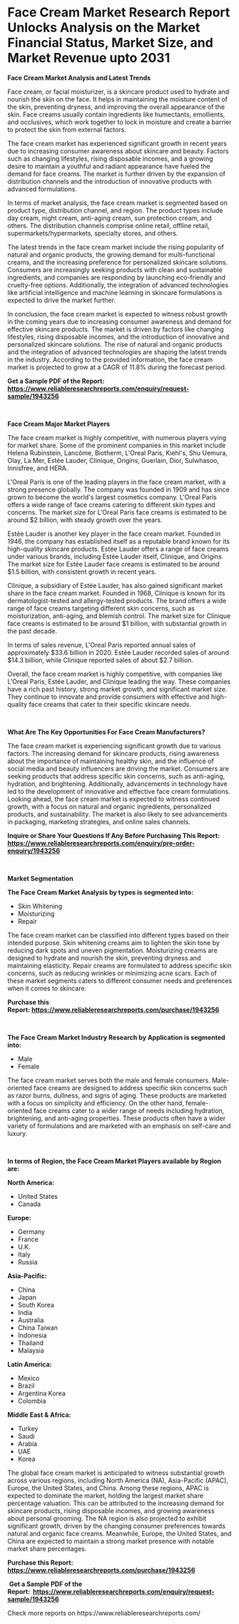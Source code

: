 <p><h1>Face Cream Market Research Report Unlocks Analysis on the Market Financial Status, Market Size, and Market Revenue upto 2031</h1></p><p><strong>Face Cream Market Analysis and Latest Trends</strong></p>
<p><p>Face cream, or facial moisturizer, is a skincare product used to hydrate and nourish the skin on the face. It helps in maintaining the moisture content of the skin, preventing dryness, and improving the overall appearance of the skin. Face creams usually contain ingredients like humectants, emollients, and occlusives, which work together to lock in moisture and create a barrier to protect the skin from external factors.</p><p>The face cream market has experienced significant growth in recent years due to increasing consumer awareness about skincare and beauty. Factors such as changing lifestyles, rising disposable incomes, and a growing desire to maintain a youthful and radiant appearance have fueled the demand for face creams. The market is further driven by the expansion of distribution channels and the introduction of innovative products with advanced formulations.</p><p>In terms of market analysis, the face cream market is segmented based on product type, distribution channel, and region. The product types include day cream, night cream, anti-aging cream, sun protection cream, and others. The distribution channels comprise online retail, offline retail, supermarkets/hypermarkets, specialty stores, and others.</p><p>The latest trends in the face cream market include the rising popularity of natural and organic products, the growing demand for multi-functional creams, and the increasing preference for personalized skincare solutions. Consumers are increasingly seeking products with clean and sustainable ingredients, and companies are responding by launching eco-friendly and cruelty-free options. Additionally, the integration of advanced technologies like artificial intelligence and machine learning in skincare formulations is expected to drive the market further.</p><p>In conclusion, the face cream market is expected to witness robust growth in the coming years due to increasing consumer awareness and demand for effective skincare products. The market is driven by factors like changing lifestyles, rising disposable incomes, and the introduction of innovative and personalized skincare solutions. The rise of natural and organic products and the integration of advanced technologies are shaping the latest trends in the industry. According to the provided information, the face cream market is projected to grow at a CAGR of 11.8% during the forecast period.</p></p>
<p><strong>Get a Sample PDF of the Report:&nbsp; <a href="https://www.reliableresearchreports.com/enquiry/request-sample/1943256">https://www.reliableresearchreports.com/enquiry/request-sample/1943256</a></strong></p>
<p>&nbsp;</p>
<p><strong>Face Cream Major Market Players</strong></p>
<p><p>The face cream market is highly competitive, with numerous players vying for market share. Some of the prominent companies in this market include Helena Rubinstein, Lancôme, Biotherm, L'Oreal Paris, Kiehl's, Shu Uemura, Olay, La Mer, Estée Lauder, Clinique, Origins, Guerlain, Dior, Sulwhasoo, Innisfree, and HERA.</p><p>L'Oreal Paris is one of the leading players in the face cream market, with a strong presence globally. The company was founded in 1909 and has since grown to become the world's largest cosmetics company. L'Oreal Paris offers a wide range of face creams catering to different skin types and concerns. The market size for L'Oreal Paris face creams is estimated to be around $2 billion, with steady growth over the years.</p><p>Estée Lauder is another key player in the face cream market. Founded in 1946, the company has established itself as a reputable brand known for its high-quality skincare products. Estée Lauder offers a range of face creams under various brands, including Estée Lauder itself, Clinique, and Origins. The market size for Estée Lauder face creams is estimated to be around $1.5 billion, with consistent growth in recent years.</p><p>Clinique, a subsidiary of Estée Lauder, has also gained significant market share in the face cream market. Founded in 1968, Clinique is known for its dermatologist-tested and allergy-tested products. The brand offers a wide range of face creams targeting different skin concerns, such as moisturization, anti-aging, and blemish control. The market size for Clinique face creams is estimated to be around $1 billion, with substantial growth in the past decade.</p><p>In terms of sales revenue, L'Oreal Paris reported annual sales of approximately $33.6 billion in 2020. Estée Lauder recorded sales of around $14.3 billion, while Clinique reported sales of about $2.7 billion.</p><p>Overall, the face cream market is highly competitive, with companies like L'Oreal Paris, Estée Lauder, and Clinique leading the way. These companies have a rich past history, strong market growth, and significant market size. They continue to innovate and provide consumers with effective and high-quality face creams that cater to their specific skincare needs.</p></p>
<p>&nbsp;</p>
<p><strong>What Are The Key Opportunities For Face Cream Manufacturers?</strong></p>
<p><p>The face cream market is experiencing significant growth due to various factors. The increasing demand for skincare products, rising awareness about the importance of maintaining healthy skin, and the influence of social media and beauty influencers are driving the market. Consumers are seeking products that address specific skin concerns, such as anti-aging, hydration, and brightening. Additionally, advancements in technology have led to the development of innovative and effective face cream formulations. Looking ahead, the face cream market is expected to witness continued growth, with a focus on natural and organic ingredients, personalized products, and sustainability. The market is also likely to see advancements in packaging, marketing strategies, and online sales channels.</p></p>
<p><strong>Inquire or Share Your Questions If Any Before Purchasing This Report: <a href="https://www.reliableresearchreports.com/enquiry/pre-order-enquiry/1943256">https://www.reliableresearchreports.com/enquiry/pre-order-enquiry/1943256</a></strong></p>
<p>&nbsp;</p>
<p><strong>Market Segmentation</strong></p>
<p><strong>The Face Cream Market Analysis by types is segmented into:</strong></p>
<p><ul><li>Skin Whitening</li><li>Moisturizing</li><li>Repair</li></ul></p>
<p><p>The face cream market can be classified into different types based on their intended purpose. Skin whitening creams aim to lighten the skin tone by reducing dark spots and uneven pigmentation. Moisturizing creams are designed to hydrate and nourish the skin, preventing dryness and maintaining elasticity. Repair creams are formulated to address specific skin concerns, such as reducing wrinkles or minimizing acne scars. Each of these market segments caters to different consumer needs and preferences when it comes to skincare.</p></p>
<p><strong>Purchase this Report:&nbsp;<a href="https://www.reliableresearchreports.com/purchase/1943256">https://www.reliableresearchreports.com/purchase/1943256</a></strong></p>
<p>&nbsp;</p>
<p><strong>The Face Cream Market Industry Research by Application is segmented into:</strong></p>
<p><ul><li>Male</li><li>Female</li></ul></p>
<p><p>The face cream market serves both the male and female consumers. Male-oriented face creams are designed to address specific skin concerns such as razor burns, dullness, and signs of aging. These products are marketed with a focus on simplicity and efficiency. On the other hand, female-oriented face creams cater to a wider range of needs including hydration, brightening, and anti-aging properties. These products often have a wider variety of formulations and are marketed with an emphasis on self-care and luxury.</p></p>
<p>&nbsp;</p>
<p><strong>In terms of Region, the Face Cream Market Players available by Region are:</strong></p>
<p>
    <p> <strong> North America: </strong>
        <ul>
            <li>United States</li>
            <li>Canada</li>
        </ul>
        </p> 
    <p> <strong> Europe: </strong>
        <ul>
            <li>Germany</li>
            <li>France</li>
            <li>U.K.</li>
            <li>Italy</li>
            <li>Russia</li>
        </ul>
        </p> 
    <p> <strong> Asia-Pacific: </strong>
        <ul>
            <li>China</li>
            <li>Japan</li>
            <li>South Korea</li>
            <li>India</li>
            <li>Australia</li>
            <li>China Taiwan</li>
            <li>Indonesia</li>
            <li>Thailand</li>
            <li>Malaysia</li>
        </ul>
        </p> 
    <p> <strong> Latin America: </strong>
        <ul>
            <li>Mexico</li>
            <li>Brazil</li>
            <li>Argentina Korea</li>
            <li>Colombia</li>
        </ul>
        </p> 
    <p> <strong> Middle East & Africa: </strong>
        <ul>
            <li>Turkey</li>
            <li>Saudi</li>
            <li>Arabia</li>
            <li>UAE</li>
            <li>Korea</li>
        </ul>
    </p>
    </p>
<p><p>The global face cream market is anticipated to witness substantial growth across various regions, including North America (NA), Asia-Pacific (APAC), Europe, the United States, and China. Among these regions, APAC is expected to dominate the market, holding the largest market share percentage valuation. This can be attributed to the increasing demand for skincare products, rising disposable incomes, and growing awareness about personal grooming. The NA region is also projected to exhibit significant growth, driven by the changing consumer preferences towards natural and organic face creams. Meanwhile, Europe, the United States, and China are expected to maintain a strong market presence with notable market share percentages.</p></p>
<p><strong>Purchase this Report: <a href="https://www.reliableresearchreports.com/purchase/1943256">https://www.reliableresearchreports.com/purchase/1943256</a></strong></p>
<p>&nbsp;<strong>Get a Sample PDF of the Report:&nbsp;&nbsp;<a href="https://www.reliableresearchreports.com/enquiry/request-sample/1943256">https://www.reliableresearchreports.com/enquiry/request-sample/1943256</a></strong></p>
<p><strong></strong></p>
<p>Check more reports on https://www.reliableresearchreports.com/</p>